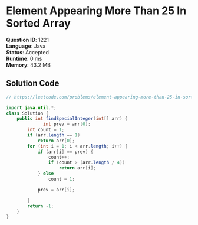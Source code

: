 # Element Appearing More Than 25 In Sorted Array

**Question ID**: 1221  
**Language**: Java  
**Status**: Accepted  
**Runtime**: 0 ms  
**Memory**: 43.2 MB  

## Solution Code
```java
// https://leetcode.com/problems/element-appearing-more-than-25-in-sorted-array

import java.util.*;
class Solution {
    public int findSpecialInteger(int[] arr) {
              int prev = arr[0];
        int count = 1;
        if (arr.length == 1)
            return arr[0];
        for (int i = 1; i < arr.length; i++) {
            if (arr[i] == prev) {
                count++;
                if (count > (arr.length / 4))
                    return arr[i];
            } else
                count = 1;

            prev = arr[i];

        }
        return -1;
    }
}
```

